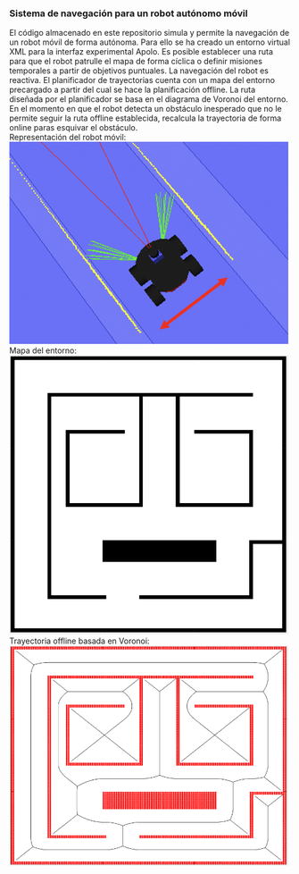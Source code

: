 <h3>Sistema de navegación para un robot autónomo móvil</h3>
El código almacenado en este repositorio simula y permite la navegación de un robot móvil de forma autónoma. Para ello se ha creado un entorno virtual XML para la interfaz experimental Apolo. Es posible establecer una ruta para que el robot patrulle el mapa de forma cíclica o definir misiones temporales a partir de objetivos puntuales. La navegación del robot es reactiva. El planificador de trayectorias cuenta con un mapa del entorno precargado a partir del cual se hace la planificación offline. La ruta diseñada por el planificador se basa en el diagrama de Voronoi del entorno. En el momento en que el robot detecta un obstáculo inesperado que no le permite seguir la ruta offline establecida, recalcula la trayectoria de forma online paras esquivar el obstáculo.

<br/>
Representación del robot móvil: <br />
<img src="images/warden.png" width="500">

<br/>
Mapa del entorno: <br />
<img src="images/MapaOcupacion.png" width="500">

<br/>
Trayectoria offline basada en Voronoi: <br />
<img src="images/GrafoFiltradoVoronoi.png" width="500">
